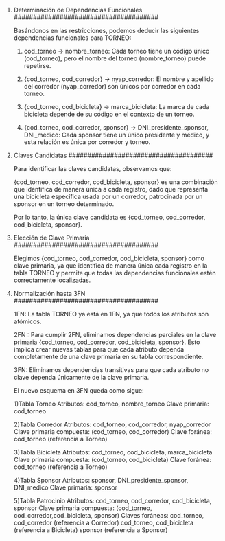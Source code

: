 1. Determinación de Dependencias Funcionales  ######################################

    Basándonos en las restricciones, podemos deducir las siguientes dependencias funcionales para TORNEO:

    1) cod_torneo → nombre_torneo: Cada torneo tiene un código único (cod_torneo), pero el nombre del torneo (nombre_torneo) puede repetirse.

    2) {cod_torneo, cod_corredor} → nyap_corredor: El nombre y apellido del corredor (nyap_corredor) son únicos por corredor en cada torneo.

    3) {cod_torneo, cod_bicicleta} → marca_bicicleta: La marca de cada bicicleta depende de su código en el contexto de un torneo.

    4) {cod_torneo, cod_corredor, sponsor} → DNI_presidente_sponsor, DNI_medico: Cada sponsor tiene un único presidente y médico, y esta relación es única por corredor y torneo.


2. Claves Candidatas  ######################################

    Para identificar las claves candidatas, observamos que:

    {cod_torneo, cod_corredor, cod_bicicleta, sponsor} es una combinación que identifica de manera única a cada registro, dado que representa una bicicleta específica usada por un corredor, patrocinada por un sponsor en un torneo determinado.

    Por lo tanto, la única clave candidata es {cod_torneo, cod_corredor, cod_bicicleta, sponsor}.


3. Elección de Clave Primaria  ######################################
   
    Elegimos {cod_torneo, cod_corredor, cod_bicicleta, sponsor} como clave primaria, ya que identifica de manera única cada registro en la tabla TORNEO y permite que todas las dependencias funcionales estén correctamente localizadas.


5. Normalización hasta 3FN  ######################################
   
    1FN: La tabla TORNEO ya está en 1FN, ya que todos los atributos son atómicos.

    2FN : Para cumplir 2FN, eliminamos dependencias parciales en la clave primaria {cod_torneo, cod_corredor, cod_bicicleta, sponsor}. Esto implica crear nuevas tablas para que cada atributo dependa completamente de una clave primaria en su tabla correspondiente.

    3FN: Eliminamos dependencias transitivas para que cada atributo no clave dependa únicamente de la clave primaria.

    El nuevo esquema en 3FN queda como sigue:

    1)Tabla Torneo
         Atributos: cod_torneo, nombre_torneo
         Clave primaria: cod_torneo

    2)Tabla Corredor
          Atributos: cod_torneo, cod_corredor, nyap_corredor
         Clave primaria compuesta: (cod_torneo, cod_corredor)
          Clave foránea: cod_torneo (referencia a Torneo)

    3)Tabla Bicicleta
           Atributos: cod_torneo, cod_bicicleta, marca_bicicleta
           Clave primaria compuesta: (cod_torneo, cod_bicicleta)
           Clave foránea: cod_torneo (referencia a Torneo)

    4)Tabla Sponsor
          Atributos: sponsor, DNI_presidente_sponsor, DNI_medico
         Clave primaria: sponsor

    5)Tabla Patrocinio
          Atributos: cod_torneo, cod_corredor, cod_bicicleta, sponsor
          Clave primaria compuesta: (cod_torneo,  cod_corredor,cod_bicicleta, sponsor)
          Claves foráneas:
                     cod_torneo, cod_corredor (referencia a Corredor)
                      cod_torneo, cod_bicicleta (referencia a Bicicleta)
                     sponsor (referencia a Sponsor)
